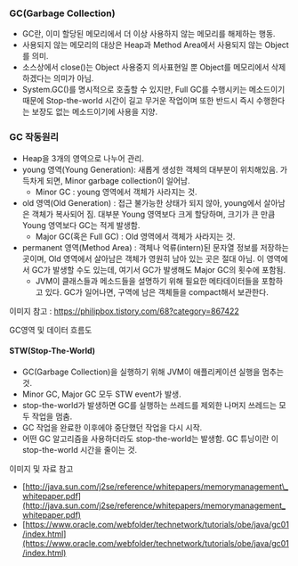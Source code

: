 ### GC(Garbage Collection)

-   GC란, 이미 할당된 메모리에서 더 이상 사용하지 않는 메모리를 해제하는 행동.
-   사용되지 않는 메모리의 대상은 Heap과 Method Area에서 사용되지 않는 Object를 의미.
-   소스상에서 close()는 Object 사용중지 의사표현일 뿐 Object를 메모리에서 삭제하겠다는 의미가 아님.
-   System.GC()를 명시적으로 호출할 수 있지만, Full GC를 수행시키는 메소드이기 때문에 Stop-the-world 시간이 길고 무거운 작업이며 또한 반드시 즉시 수행한다는 보장도 없는 메소드이기에 사용을 지양.

### GC 작동원리

-   Heap을 3개의 영역으로 나누어 관리.
-   young 영역(Young Generation): 새롭게 생성한 객체의 대부분이 위치해있음. 가득차게 되면, Minor garbage collection이 일어남.
    -   Minor GC : young 영역에서 객체가 사라지는 것.
-   old 영역(Old Generation) : 접근 불가능한 상태가 되지 않아, young에서 살아남은 객체가 복사되어 짐. 대부분 Young 영역보다 크게 할당하며, 크기가 큰 만큼 Young 영역보다 GC는 적게 발생함.
    -   Major GC(혹은 Full GC) : Old 영역에서 객체가 사라지는 것.
-   permanent 영역(Method Area) : 객체나 억류(intern)된 문자열 정보를 저장하는 곳이며, Old 영역에서 살아남은 객체가 영원히 남아 있는 곳은 절대 아님. 이 영역에서 GC가 발생할 수도 있는데, 여기서 GC가 발생해도 Major GC의 횟수에 포함됨.
    -   JVM이 클래스들과 메소드들을 설명하기 위해 필요한 메타데이터들을 포함하고 있다. GC가 일어나면, 구역에 남은 객체들을 compact해서 보관한다.

이미지 참고 : https://philipbox.tistory.com/68?category=867422


GC영역 및 데이터 흐름도

#### STW(Stop-The-World)

-   GC(Garbage Collection)을 실행하기 위해 JVM이 애플리케이션 실행을 멈추는 것.
-   Minor GC, Major GC 모두 STW event가 발생.
-   stop-the-world가 발생하면 GC를 실행하는 쓰레드를 제외한 나머지 쓰레드는 모두 작업을 멈춤.
-   GC 작업을 완료한 이후에야 중단했던 작업을 다시 시작.
-   어떤 GC 알고리즘을 사용하더라도 stop-the-world는 발생함. GC 튜닝이란 이 stop-the-world 시간을 줄이는 것.

이미지 및 자료 참고

-   [http://java.sun.com/j2se/reference/whitepapers/memorymanagement\_whitepaper.pdf](http://java.sun.com/j2se/reference/whitepapers/memorymanagement_whitepaper.pdf)
-   [https://www.oracle.com/webfolder/technetwork/tutorials/obe/java/gc01/index.html](https://www.oracle.com/webfolder/technetwork/tutorials/obe/java/gc01/index.html)